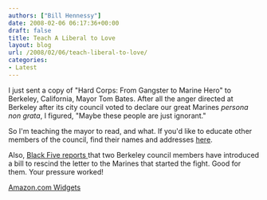 ```yaml
---
authors: ["Bill Hennessy"]
date: 2008-02-06 06:17:36+00:00
draft: false
title: Teach A Liberal to Love
layout: blog
url: /2008/02/06/teach-liberal-to-love/
categories:
- Latest
---
```


I just sent a copy of "Hard Corps: From Gangster to Marine Hero" to Berkeley, California, Mayor Tom Bates.  After all the anger directed at Berkeley after its city council voted to declare our great Marines _persona non grata_, I figured, "Maybe these people are just ignorant."

So I'm teaching the mayor to read, and what.  If you'd like to educate other members of the council, find their names and addresses [here](https://hennessysview.com/2008/02/03/give-berkeley-to-taliban/).

Also, [Black Five reports ](https://www.blackfive.net/main/2008/02/us-marines-winn.html)that two Berkeley council members have introduced a bill to rescind the letter to the Marines that started the fight.  Good for them.  Your pressure worked!

  [Amazon.com Widgets](https://ws.amazon.com/widgets/q?ServiceVersion=20070822&MarketPlace=US&ID=V20070822%2FUS%2Fhennesssview-20%2F8005%2F5eda38c3-6f6b-42d0-8e15-af9016febe10&Operation=NoScript)
